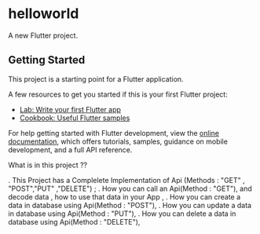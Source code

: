 # helloworld

A new Flutter project.

## Getting Started

This project is a starting point for a Flutter application.

A few resources to get you started if this is your first Flutter project:

- [Lab: Write your first Flutter app](https://docs.flutter.dev/get-started/codelab)
- [Cookbook: Useful Flutter samples](https://docs.flutter.dev/cookbook)

For help getting started with Flutter development, view the
[online documentation](https://docs.flutter.dev/), which offers tutorials,
samples, guidance on mobile development, and a full API reference.

What is in this project ??

. This Project has a Complelete Implementation of Api (Methods : "GET" , "POST","PUT" ,"DELETE") ;
. How you can call an Api(Method : "GET"), and decode data , how to use that data in your App ,
. How you can create a data in database using Api(Method : "POST"),
. How you can update a data in database using Api(Method : "PUT"),
. How you can delete a data in database using Api(Method : "DELETE"),
